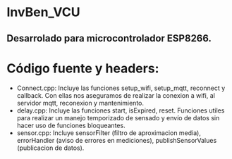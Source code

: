# InvBen_VCU

Desarrolado para microcontrolador ESP8266.
-



 # Código fuente y headers:

- Connect.cpp: Incluye las funciones setup_wifi, setup_mqtt, reconnect y callback. Con ellas nos aseguramos de realizar la conexion a wifi, al servidor mqtt, reconexion y mantenimiento.
- delay.cpp: Incluye las funciones start, isExpired, reset. Funciones utiles para realizar un manejo temporizado de sensado y envío de datos sin hacer uso de funciones bloqueantes.
- sensor.cpp: Incluye sensorFilter (filtro de aproximacion media), errorHandler (aviso de errores en mediciones), publishSensorValues (publicacion de datos).
